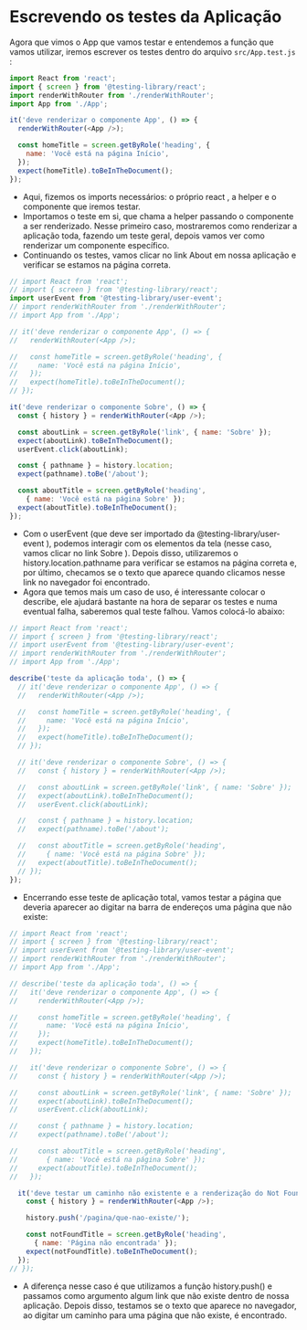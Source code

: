 # Escrevendo os testes da Aplicação
Agora que vimos o App que vamos testar e entendemos a função que vamos utilizar, iremos escrever os testes dentro do arquivo `src/App.test.js` :

```javascript
import React from 'react';
import { screen } from '@testing-library/react';
import renderWithRouter from './renderWithRouter';
import App from './App';

it('deve renderizar o componente App', () => {
  renderWithRouter(<App />);

  const homeTitle = screen.getByRole('heading', {
    name: 'Você está na página Início',
  });
  expect(homeTitle).toBeInTheDocument();
});
```

- Aqui, fizemos os imports necessários: o próprio react , a helper e o componente que iremos testar.
- Importamos o teste em si, que chama a helper passando o componente a ser renderizado. Nesse primeiro caso, mostraremos como renderizar a aplicação toda, fazendo um teste geral, depois vamos ver como renderizar um componente específico.
- Continuando os testes, vamos clicar no link About em nossa aplicação e verificar se estamos na página correta.

```javascript
// import React from 'react';
// import { screen } from '@testing-library/react';
import userEvent from '@testing-library/user-event';
// import renderWithRouter from './renderWithRouter';
// import App from './App';

// it('deve renderizar o componente App', () => {
//   renderWithRouter(<App />);

//   const homeTitle = screen.getByRole('heading', {
//     name: 'Você está na página Início',
//   });
//   expect(homeTitle).toBeInTheDocument();
// });

it('deve renderizar o componente Sobre', () => {
  const { history } = renderWithRouter(<App />);

  const aboutLink = screen.getByRole('link', { name: 'Sobre' });
  expect(aboutLink).toBeInTheDocument();
  userEvent.click(aboutLink);

  const { pathname } = history.location;
  expect(pathname).toBe('/about');

  const aboutTitle = screen.getByRole('heading',
    { name: 'Você está na página Sobre' });
  expect(aboutTitle).toBeInTheDocument();
});
```

- Com o userEvent (que deve ser importado da @testing-library/user-event ), podemos interagir com os elementos da tela (nesse caso, vamos clicar no link Sobre ). Depois disso, utilizaremos o history.location.pathname para verificar se estamos na página correta e, por último, checamos se o texto que aparece quando clicamos nesse link no navegador foi encontrado.
- Agora que temos mais um caso de uso, é interessante colocar o describe, ele ajudará bastante na hora de separar os testes e numa eventual falha, saberemos qual teste falhou. Vamos colocá-lo abaixo:
```javascript
// import React from 'react';
// import { screen } from '@testing-library/react';
// import userEvent from '@testing-library/user-event';
// import renderWithRouter from './renderWithRouter';
// import App from './App';

describe('teste da aplicação toda', () => {
  // it('deve renderizar o componente App', () => {
  //   renderWithRouter(<App />);

  //   const homeTitle = screen.getByRole('heading', {
  //     name: 'Você está na página Início',
  //   });
  //   expect(homeTitle).toBeInTheDocument();
  // });

  // it('deve renderizar o componente Sobre', () => {
  //   const { history } = renderWithRouter(<App />);

  //   const aboutLink = screen.getByRole('link', { name: 'Sobre' });
  //   expect(aboutLink).toBeInTheDocument();
  //   userEvent.click(aboutLink);

  //   const { pathname } = history.location;
  //   expect(pathname).toBe('/about');

  //   const aboutTitle = screen.getByRole('heading',
  //     { name: 'Você está na página Sobre' });
  //   expect(aboutTitle).toBeInTheDocument();
  // });
});
```

- Encerrando esse teste de aplicação total, vamos testar a página que deveria aparecer ao digitar na barra de endereços uma página que não existe:
```javascript
// import React from 'react';
// import { screen } from '@testing-library/react';
// import userEvent from '@testing-library/user-event';
// import renderWithRouter from './renderWithRouter';
// import App from './App';

// describe('teste da aplicação toda', () => {
//   it('deve renderizar o componente App', () => {
//     renderWithRouter(<App />);

//     const homeTitle = screen.getByRole('heading', {
//       name: 'Você está na página Início',
//     });
//     expect(homeTitle).toBeInTheDocument();
//   });

//   it('deve renderizar o componente Sobre', () => {
//     const { history } = renderWithRouter(<App />);

//     const aboutLink = screen.getByRole('link', { name: 'Sobre' });
//     expect(aboutLink).toBeInTheDocument();
//     userEvent.click(aboutLink);

//     const { pathname } = history.location;
//     expect(pathname).toBe('/about');

//     const aboutTitle = screen.getByRole('heading',
//       { name: 'Você está na página Sobre' });
//     expect(aboutTitle).toBeInTheDocument();
//   });

  it('deve testar um caminho não existente e a renderização do Not Found', () => {
    const { history } = renderWithRouter(<App />);

    history.push('/pagina/que-nao-existe/');

    const notFoundTitle = screen.getByRole('heading',
      { name: 'Página não encontrada' });
    expect(notFoundTitle).toBeInTheDocument();
  });
// });
```

- A diferença nesse caso é que utilizamos a função history.push() e passamos como argumento algum link que não existe dentro de nossa aplicação. Depois disso, testamos se o texto que aparece no navegador, ao digitar um caminho para uma página que não existe, é encontrado.
